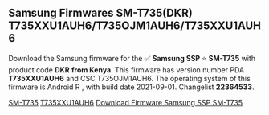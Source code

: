 <h2>Samsung Firmwares SM-T735(DKR) T735XXU1AUH6/T735OJM1AUH6/T735XXU1AUH6</h2>
Download the Samsung firmware for the ✅ <strong>Samsung SSP </strong> ⭐ <strong>SM-T735</strong> with product code <strong>DKR</strong> <strong> from Kenya</strong>. This firmware has version number PDA <strong>T735XXU1AUH6</strong> and CSC T735OJM1AUH6. The operating system of this firmware is Android R , with build date 2021-09-01. Changelist <strong>22364533</strong>.


[SM-T735](https://samfirm.shop/samsung/model/SM-T735)
[T735XXU1AUH6](https://samfirm.shop/samsung/pda/T735XXU1AUH6)
[Download Firmware Samsung SSP SM-T735](https://samfirm.shop/samsung/firmware/452032)
